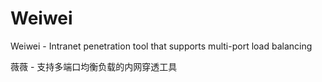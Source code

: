# Weiwei

Weiwei - Intranet penetration tool that supports multi-port load balancing

薇薇 - 支持多端口均衡负载的内网穿透工具
